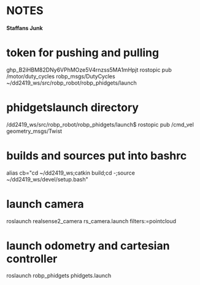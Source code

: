 # NOTES
#### Staffans Junk
# token for pushing and pulling
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
 rostopic pub /motor/duty_cycles robp_msgs/DutyCycles
 ~/dd2419_ws/src/robp_robot/robp_phidgets/launch
 # phidgetslaunch directory
 /dd2419_ws/src/robp_robot/robp_phidgets/launch$ 
rostopic pub /cmd_vel geometry_msgs/Twist 
# builds and sources put into bashrc
alias cb="cd ~/dd2419_ws;catkin build;cd -;source ~/dd2419_ws/devel/setup.bash"
# launch camera
roslaunch realsense2_camera rs_camera.launch filters:=pointcloud
# launch odometry and cartesian controller
roslaunch robp_phidgets phidgets.launch
